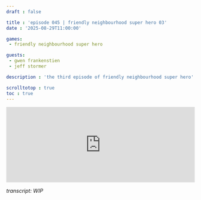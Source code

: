 ```yaml
---
draft : false

title : 'episode 045 | friendly neighbourhood super hero 03'
date : '2025-08-29T11:00:00'

games:
 - friendly neighbourhood super hero

guests:
 - gwen frankenstien
 - jeff stormer

description : 'the third episode of friendly neighbourhood super hero'

scrolltotop : true
toc : true
---
```


<iframe src="https://player.rss.com/folio/2166699?theme=dark&v=2" width="100%" height="202px" title="045 - friendy neighbourhood super hero 03 - with g" frameBorder="0" allow="accelerometer; autoplay; clipboard-write; encrypted-media; gyroscope; picture-in-picture" allowfullscreen scrolling="no"><a href="https://rss.com/podcasts/folio/2166699/">045 - friendy neighbourhood super hero 03 - with g | RSS.com</a></iframe>

_transcript: WIP_